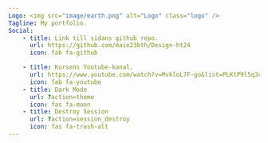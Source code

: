 ```yaml
---
Logo: <img src="image/earth.png" alt="Logo" class="logo" />
Tagline: My portfolio.
Social:
    - title: Link till sidans github repo.
      url: https://github.com/maie23bth/Design-ht24
      icon: fab fa-github

    - title: Kursens Youtube-kanal.
      url: https://www.youtube.com/watch?v=MvkloL7F-go&list=PLKtP9l5q3ce-1QtWWcecLj52Zeo6RrNq-
      icon: fab fa-youtube
    - title: Dark Mode
      url: ?action=theme
      icon: fas fa-moon
    - title: Destroy Session
      url: ?action=session_destroy
      icon: fas fa-trash-alt
---
```

